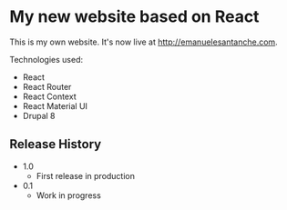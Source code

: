 # My new website based on React

This is my own website. It's now live at http://emanuelesantanche.com.

Technologies used:
* React
* React Router
* React Context
* React Material UI
* Drupal 8

## Release History

* 1.0
    * First release in production
* 0.1
    * Work in progress